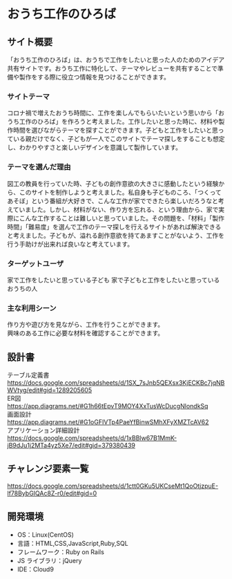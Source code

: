 # おうち工作のひろば

## サイト概要

「おうち工作のひろば」は、おうちで工作をしたいと思った人のためのアイデア共有サイトです。おうち工作に特化して、テーマやレビューを共有することで準備や製作をする際に役立つ情報を見つけることができます。

### サイトテーマ

コロナ禍で増えたおうち時間に、工作を楽しんでもらいたいという思いから「おうち工作のひろば」を作ろうと考えました。工作したいと思った時に、材料や製作時間を選びながらテーマを探すことができます。子どもと工作をしたいと思っている親だけでなく、子どもが一人でこのサイトでテーマ探しをすることも想定し、わかりやすさと楽しいデザインを意識して製作しています。

### テーマを選んだ理由

図工の教員を行っていた時、子どもの創作意欲の大きさに感動したという経験から、このサイトを制作しようと考えました。私自身も子どものころ、「つくってあそぼ」という番組が大好きで、こんな工作が家でできたら楽しいだろうなと考えていました。しかし、材料がない、作り方を忘れる、という理由から、家で実際にこんな工作することは難しいと思っていました。その問題を、「材料」「製作時間」「難易度」を選んで工作のテーマ探しを行えるサイトがあれば解決できると考えました。子どもが、溢れる創作意欲を持てあますことがないよう、工作を行う手助けが出来れば良いなと考えています。

### ターゲットユーザ

家で工作をしたいと思っている子ども
家で子どもと工作をしたいと思っているおうちの人

### 主な利用シーン

作り方や遊び方を見ながら、工作を行うことができます。<br>
興味のある工作に必要な材料を確認することができます。

## 設計書
テーブル定義書<br>
https://docs.google.com/spreadsheets/d/1SX_7sJnb5QEXsx3KjECKBc7jqNBWVtyg/edit#gid=1289205605<br>
ER図<br>
https://app.diagrams.net/#G1h66tEpvT9MOY4XxTusWcDucgNlondkSq<br>
画面設計<br>
https://app.diagrams.net/#G1oGFIVTp4PaeYfBinwSMhXFyXMZTcAV62<br>
アプリケーション詳細設計<br>
https://docs.google.com/spreadsheets/d/1xBBlw67B1MmK-jB9dJu1j2MTa4yz5Xe7/edit#gid=379380439<br>

## チャレンジ要素一覧

https://docs.google.com/spreadsheets/d/1ctt0GKu5UKCseMt1QoOtjzpuE-lf78BybGIQAc8Z-r0/edit#gid=0


## 開発環境

- OS：Linux(CentOS)
- 言語：HTML,CSS,JavaScript,Ruby,SQL
- フレームワーク：Ruby on Rails
- JS ライブラリ：jQuery
- IDE：Cloud9